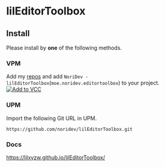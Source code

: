 lilEditorToolbox
====

## Install

Please install by **one** of the following methods.

### VPM

Add my [repos](https://vpm.noridev.moe) and add `NoriDev - lilEditorToolbox`(`moe.noridev.editortoolbox`) to your project.<br>
[![Add to VCC](https://img.shields.io/badge/-Add%20to%20VCC-%232baac1?style=for-the-badge)](https://vpm.noridev.moe/)

### UPM

Import the following Git URL in UPM.

```
https://github.com/noridev/lilEditorToolbox.git
```

### Docs

https://lilxyzw.github.io/lilEditorToolbox/
